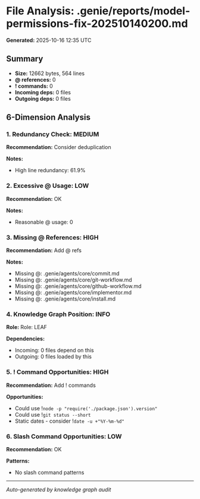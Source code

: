 # File Analysis: .genie/reports/model-permissions-fix-202510140200.md

**Generated:** 2025-10-16 12:35 UTC

## Summary

- **Size:** 12662 bytes, 564 lines
- **@ references:** 0
- **! commands:** 0
- **Incoming deps:** 0 files
- **Outgoing deps:** 0 files

## 6-Dimension Analysis

### 1. Redundancy Check: MEDIUM

**Recommendation:** Consider deduplication

**Notes:**
- High line redundancy: 61.9%

### 2. Excessive @ Usage: LOW

**Recommendation:** OK

**Notes:**
- Reasonable @ usage: 0

### 3. Missing @ References: HIGH

**Recommendation:** Add @ refs

**Notes:**
- Missing @: .genie/agents/core/commit.md
- Missing @: .genie/agents/core/git-workflow.md
- Missing @: .genie/agents/core/github-workflow.md
- Missing @: .genie/agents/core/implementor.md
- Missing @: .genie/agents/core/install.md

### 4. Knowledge Graph Position: INFO

**Role:** Role: LEAF

**Dependencies:**
- Incoming: 0 files depend on this
- Outgoing: 0 files loaded by this

### 5. ! Command Opportunities: HIGH

**Recommendation:** Add ! commands

**Opportunities:**
- Could use !`node -p "require('./package.json').version"`
- Could use !`git status --short`
- Static dates - consider !`date -u +"%Y-%m-%d"`

### 6. Slash Command Opportunities: LOW

**Recommendation:** OK

**Patterns:**
- No slash command patterns

---

*Auto-generated by knowledge graph audit*
